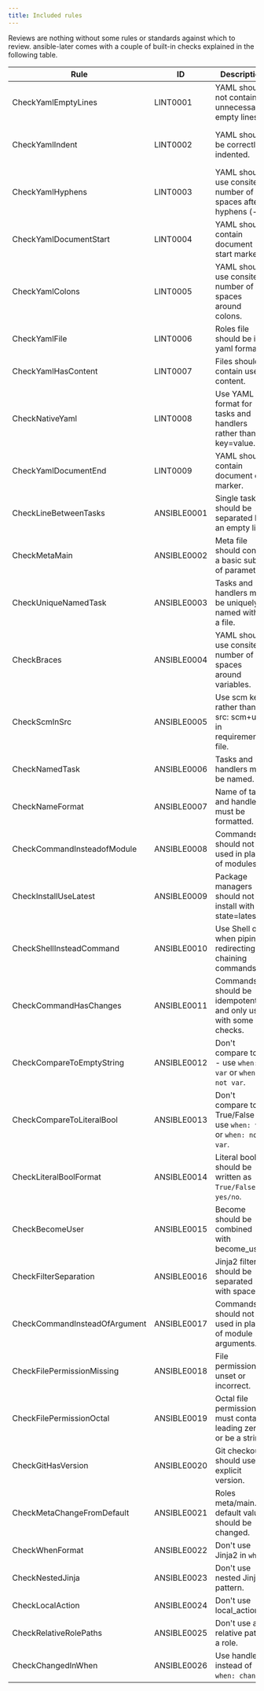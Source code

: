 ```yaml
---
title: Included rules
---
```


Reviews are nothing without some rules or standards against which to review. ansible-later comes with a couple of built-in checks explained in the following table.

| Rule                          | ID          | Description                                                       | Parameter                                                            |
| ----------------------------- | ----------- | ----------------------------------------------------------------- | -------------------------------------------------------------------- |
| CheckYamlEmptyLines           | LINT0001    | YAML should not contain unnecessarily empty lines.                | {max: 1, max-start: 0, max-end: 1}                                   |
| CheckYamlIndent               | LINT0002    | YAML should be correctly indented.                                | {spaces: 2, check-multi-line-strings: false, indent-sequences: true} |
| CheckYamlHyphens              | LINT0003    | YAML should use consitent number of spaces after hyphens (-).     | {max-spaces-after: 1}                                                |
| CheckYamlDocumentStart        | LINT0004    | YAML should contain document start marker.                        | {document-start: {present: true}}                                    |
| CheckYamlColons               | LINT0005    | YAML should use consitent number of spaces around colons.         | {colons: {max-spaces-before: 0, max-spaces-after: 1}}                |
| CheckYamlFile                 | LINT0006    | Roles file should be in yaml format.                              |                                                                      |
| CheckYamlHasContent           | LINT0007    | Files should contain useful content.                              |                                                                      |
| CheckNativeYaml               | LINT0008    | Use YAML format for tasks and handlers rather than key=value.     |                                                                      |
| CheckYamlDocumentEnd          | LINT0009    | YAML should contain document end marker.                          | {document-end: {present: true}}                                      |
| CheckLineBetweenTasks         | ANSIBLE0001 | Single tasks should be separated by an empty line.                |                                                                      |
| CheckMetaMain                 | ANSIBLE0002 | Meta file should contain a basic subset of parameters.            | author, description, min_ansible_version, platforms, dependencies    |
| CheckUniqueNamedTask          | ANSIBLE0003 | Tasks and handlers must be uniquely named within a file.          |                                                                      |
| CheckBraces                   | ANSIBLE0004 | YAML should use consitent number of spaces around variables.      |                                                                      |
| CheckScmInSrc                 | ANSIBLE0005 | Use scm key rather than src: scm+url in requirements file.        |                                                                      |
| CheckNamedTask                | ANSIBLE0006 | Tasks and handlers must be named.                                 | excludes: meta, debug, include\_\*, import\_\*, block                |
| CheckNameFormat               | ANSIBLE0007 | Name of tasks and handlers must be formatted.                     | formats: first letter capital                                        |
| CheckCommandInsteadofModule   | ANSIBLE0008 | Commands should not be used in place of modules.                  |                                                                      |
| CheckInstallUseLatest         | ANSIBLE0009 | Package managers should not install with state=latest.            |                                                                      |
| CheckShellInsteadCommand      | ANSIBLE0010 | Use Shell only when piping, redirecting or chaining commands.     |                                                                      |
| CheckCommandHasChanges        | ANSIBLE0011 | Commands should be idempotent and only used with some checks.     |                                                                      |
| CheckCompareToEmptyString     | ANSIBLE0012 | Don't compare to "" - use `when: var` or `when: not var`.         |                                                                      |
| CheckCompareToLiteralBool     | ANSIBLE0013 | Don't compare to True/False - use `when: var` or `when: not var`. |                                                                      |
| CheckLiteralBoolFormat        | ANSIBLE0014 | Literal bools should be written as `True/False` or `yes/no`.      | forbidden values are `true false TRUE FALSE Yes No YES NO`           |
| CheckBecomeUser               | ANSIBLE0015 | Become should be combined with become_user.                       |                                                                      |
| CheckFilterSeparation         | ANSIBLE0016 | Jinja2 filters should be separated with spaces.                   |                                                                      |
| CheckCommandInsteadOfArgument | ANSIBLE0017 | Commands should not be used in place of module arguments.         |                                                                      |
| CheckFilePermissionMissing    | ANSIBLE0018 | File permissions unset or incorrect.                              |                                                                      |
| CheckFilePermissionOctal      | ANSIBLE0019 | Octal file permissions must contain leading zero or be a string.  |                                                                      |
| CheckGitHasVersion            | ANSIBLE0020 | Git checkouts should use explicit version.                        |                                                                      |
| CheckMetaChangeFromDefault    | ANSIBLE0021 | Roles meta/main.yml default values should be changed.             |                                                                      |
| CheckWhenFormat               | ANSIBLE0022 | Don't use Jinja2 in `when`.                                       |                                                                      |
| CheckNestedJinja              | ANSIBLE0023 | Don't use nested Jinja2 pattern.                                  |                                                                      |
| CheckLocalAction              | ANSIBLE0024 | Don't use local_action.                                           |                                                                      |
| CheckRelativeRolePaths        | ANSIBLE0025 | Don't use a relative path in a role.                              |                                                                      |
| CheckChangedInWhen            | ANSIBLE0026 | Use handlers instead of `when: changed`.                          |                                                                      |
